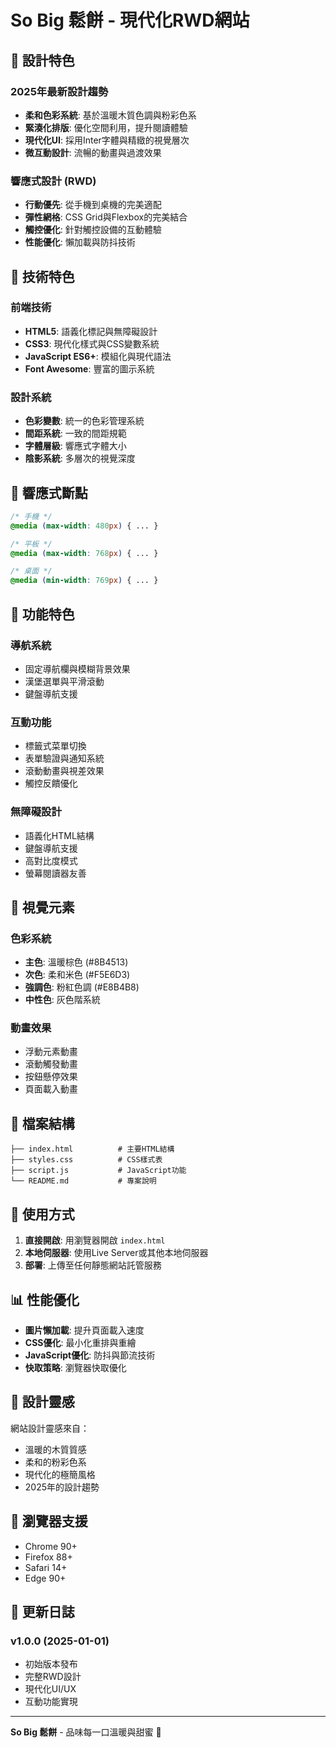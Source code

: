 # So Big 鬆餅 - 現代化RWD網站

## 🎨 設計特色

### 2025年最新設計趨勢
- **柔和色彩系統**: 基於溫暖木質色調與粉彩色系
- **緊湊化排版**: 優化空間利用，提升閱讀體驗
- **現代化UI**: 採用Inter字體與精緻的視覺層次
- **微互動設計**: 流暢的動畫與過渡效果

### 響應式設計 (RWD)
- **行動優先**: 從手機到桌機的完美適配
- **彈性網格**: CSS Grid與Flexbox的完美結合
- **觸控優化**: 針對觸控設備的互動體驗
- **性能優化**: 懶加載與防抖技術

## 🚀 技術特色

### 前端技術
- **HTML5**: 語義化標記與無障礙設計
- **CSS3**: 現代化樣式與CSS變數系統
- **JavaScript ES6+**: 模組化與現代語法
- **Font Awesome**: 豐富的圖示系統

### 設計系統
- **色彩變數**: 統一的色彩管理系統
- **間距系統**: 一致的間距規範
- **字體層級**: 響應式字體大小
- **陰影系統**: 多層次的視覺深度

## 📱 響應式斷點

```css
/* 手機 */
@media (max-width: 480px) { ... }

/* 平板 */
@media (max-width: 768px) { ... }

/* 桌面 */
@media (min-width: 769px) { ... }
```

## 🎯 功能特色

### 導航系統
- 固定導航欄與模糊背景效果
- 漢堡選單與平滑滾動
- 鍵盤導航支援

### 互動功能
- 標籤式菜單切換
- 表單驗證與通知系統
- 滾動動畫與視差效果
- 觸控反饋優化

### 無障礙設計
- 語義化HTML結構
- 鍵盤導航支援
- 高對比度模式
- 螢幕閱讀器友善

## 🌟 視覺元素

### 色彩系統
- **主色**: 溫暖棕色 (#8B4513)
- **次色**: 柔和米色 (#F5E6D3)
- **強調色**: 粉紅色調 (#E8B4B8)
- **中性色**: 灰色階系統

### 動畫效果
- 浮動元素動畫
- 滾動觸發動畫
- 按鈕懸停效果
- 頁面載入動畫

## 📂 檔案結構

```
├── index.html          # 主要HTML結構
├── styles.css          # CSS樣式表
├── script.js           # JavaScript功能
└── README.md           # 專案說明
```

## 🔧 使用方式

1. **直接開啟**: 用瀏覽器開啟 `index.html`
2. **本地伺服器**: 使用Live Server或其他本地伺服器
3. **部署**: 上傳至任何靜態網站託管服務

## 📊 性能優化

- **圖片懶加載**: 提升頁面載入速度
- **CSS優化**: 最小化重排與重繪
- **JavaScript優化**: 防抖與節流技術
- **快取策略**: 瀏覽器快取優化

## 🎨 設計靈感

網站設計靈感來自：
- 溫暖的木質質感
- 柔和的粉彩色系
- 現代化的極簡風格
- 2025年的設計趨勢

## 📱 瀏覽器支援

- Chrome 90+
- Firefox 88+
- Safari 14+
- Edge 90+

## 🔄 更新日誌

### v1.0.0 (2025-01-01)
- 初始版本發布
- 完整RWD設計
- 現代化UI/UX
- 互動功能實現

---

**So Big 鬆餅** - 品味每一口溫暖與甜蜜 🥞

